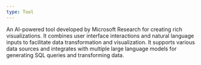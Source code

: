 ```yaml
---
type: Tool
---
```


An AI-powered tool developed by Microsoft Research for creating rich visualizations. It combines user interface interactions and natural language inputs to facilitate data transformation and visualization. It supports various data sources and integrates with multiple large language models for generating SQL queries and transforming data.